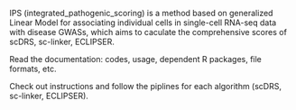 IPS (integrated_pathogenic_scoring) is a method based on generalized Linear Model for associating individual cells in single-cell RNA-seq data with disease GWASs, which aims to caculate the comprehensive scores of scDRS, sc-linker, ECLIPSER.


Read the documentation: codes, usage, dependent R packages, file formats, etc.


Check out instructions and follow the piplines for each algorithm (scDRS, sc-linker, ECLIPSER).
